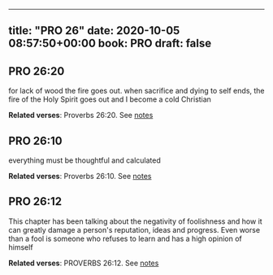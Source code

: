 
---
title: "PRO 26"
date: 2020-10-05 08:57:50+00:00
book: PRO
draft: false
---

## PRO 26:20

for lack of wood the fire goes out. when sacrifice and dying to self ends, the fire of the Holy Spirit goes out and I become a cold Christian

**Related verses**: Proverbs 26:20. See [notes](https://my.bible.com/notes/3533552393026003159)


## PRO 26:10

everything must be thoughtful and calculated

**Related verses**: Proverbs 26:10. See [notes](https://my.bible.com/notes/3533549955892109509)


## PRO 26:12

This chapter has been talking about the negativity of foolishness and how it can greatly damage a person's reputation, ideas and progress. Even worse than a fool is someone who refuses to learn and has a high opinion of himself

**Related verses**: PROVERBS 26:12. See [notes](https://my.bible.com/notes/2710306486294929524)

